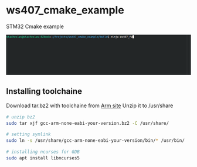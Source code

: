 # ws407_cmake_example

STM32 Cmake example

![building](/doc/Peek_2022-10-25_21-34.gif)

## Installing toolchaine

Download tar.bz2 with toolchaine from [Arm site](https://developer.arm.com/downloads/-/gnu-rm)
Unzip it to /usr/share

```bash
# unzip bz2
sudo tar xjf gcc-arm-none-eabi-your-version.bz2 -C /usr/share/
```

```bash
# setting symlink
sudo ln -s /usr/share/gcc-arm-none-eabi-your-version/bin/* /usr/bin/
```

```bash
# installing ncurses for GDB
sudo apt install libncurses5
```
